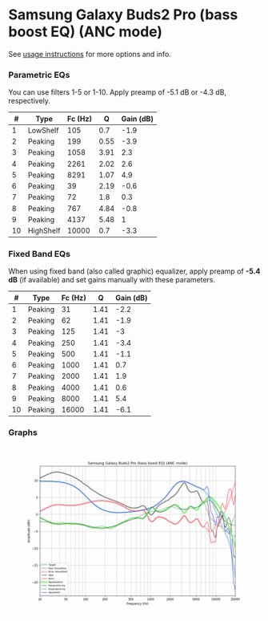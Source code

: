 # Samsung Galaxy Buds2 Pro (bass boost EQ) (ANC mode)
See [usage instructions](https://github.com/jaakkopasanen/AutoEq#usage) for more options and info.

### Parametric EQs
You can use filters 1-5 or 1-10. Apply preamp of -5.1 dB or -4.3 dB, respectively.

|   # | Type      |   Fc (Hz) |    Q |   Gain (dB) |
|-----|-----------|-----------|------|-------------|
|   1 | LowShelf  |       105 | 0.7  |        -1.9 |
|   2 | Peaking   |       199 | 0.55 |        -3.9 |
|   3 | Peaking   |      1058 | 3.91 |         2.3 |
|   4 | Peaking   |      2261 | 2.02 |         2.6 |
|   5 | Peaking   |      8291 | 1.07 |         4.9 |
|   6 | Peaking   |        39 | 2.19 |        -0.6 |
|   7 | Peaking   |        72 | 1.8  |         0.3 |
|   8 | Peaking   |       767 | 4.84 |        -0.8 |
|   9 | Peaking   |      4137 | 5.48 |         1   |
|  10 | HighShelf |     10000 | 0.7  |        -3.3 |

### Fixed Band EQs
When using fixed band (also called graphic) equalizer, apply preamp of **-5.4 dB** (if available) and set gains manually with these parameters.

|   # | Type    |   Fc (Hz) |    Q |   Gain (dB) |
|-----|---------|-----------|------|-------------|
|   1 | Peaking |        31 | 1.41 |        -2.2 |
|   2 | Peaking |        62 | 1.41 |        -1.9 |
|   3 | Peaking |       125 | 1.41 |        -3   |
|   4 | Peaking |       250 | 1.41 |        -3.4 |
|   5 | Peaking |       500 | 1.41 |        -1.1 |
|   6 | Peaking |      1000 | 1.41 |         0.7 |
|   7 | Peaking |      2000 | 1.41 |         1.9 |
|   8 | Peaking |      4000 | 1.41 |         0.6 |
|   9 | Peaking |      8000 | 1.41 |         5.4 |
|  10 | Peaking |     16000 | 1.41 |        -6.1 |

### Graphs
![](./Samsung%20Galaxy%20Buds2%20Pro%20(bass%20boost%20EQ)%20(ANC%20mode).png)
